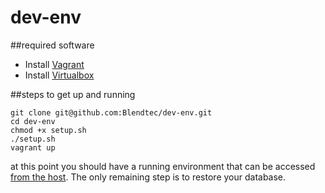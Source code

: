dev-env
=======

##required software

*  Install [Vagrant](http://downloads.vagrantup.com)
*  Install [Virtualbox](https://www.virtualbox.org/wiki/Downloads)


##steps to get up and running
```shell
git clone git@github.com:Blendtec/dev-env.git
cd dev-env
chmod +x setup.sh
./setup.sh
vagrant up
```

at this point you should have a running environment that can be accessed  [from the host](http://localhost:8081). 
The only remaining step is to restore your database.  
